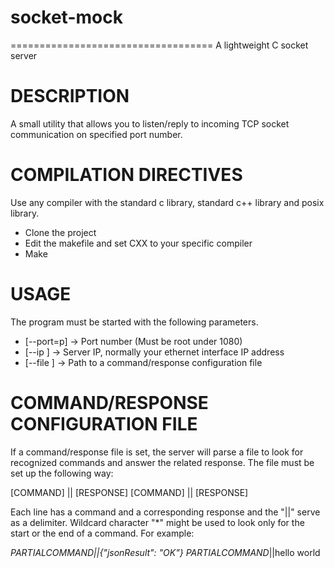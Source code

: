 # socket-mock
===================================
A lightweight C socket server

DESCRIPTION
==================================
A small utility that allows you to listen/reply to incoming TCP socket communication on specified port number.


COMPILATION DIRECTIVES
==================================
Use any compiler with the standard c library, standard c++ library and posix library.

* Clone the project
* Edit the makefile and set CXX to your specific compiler
* Make

USAGE
==================================
The program must be started with the following parameters.

* [--port=p] -> Port number (Must be root under 1080)
* [--ip <ip>] -> Server IP, normally your ethernet interface IP address
* [--file <path>] -> Path to a command/response configuration file


COMMAND/RESPONSE CONFIGURATION FILE
==================================
If a command/response file is set, the server will parse a file to look for recognized commands and answer the related response.
The file must be set up the following way:

[COMMAND] || [RESPONSE]
[COMMAND] || [RESPONSE]

Each line has a command and a corresponding response and the "||" serve as a delimiter. 
Wildcard character "*" might be used to look only for the start or the end of a command.
For example:

*PARTIALCOMMAND||{"jsonResult": "OK"}
PARTIALCOMMAND*||hello world
